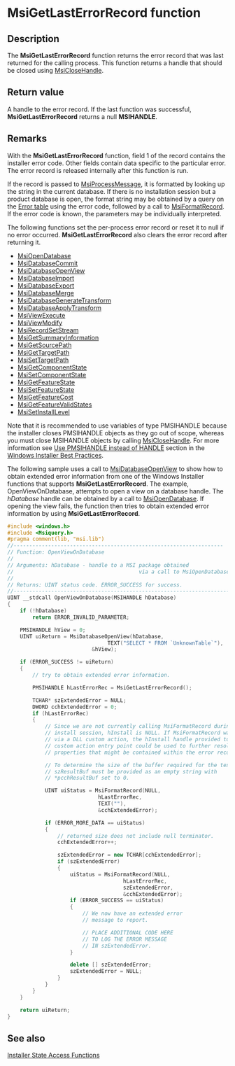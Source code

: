 # MsiGetLastErrorRecord function

## Description

The
**MsiGetLastErrorRecord** function returns the error record that was last returned for the calling process. This function returns a handle that should be closed using
[MsiCloseHandle](https://learn.microsoft.com/windows/desktop/api/msi/nf-msi-msiclosehandle).

## Return value

A handle to the error record. If the last function was successful,
**MsiGetLastErrorRecord** returns a null **MSIHANDLE**.

## Remarks

With the
**MsiGetLastErrorRecord** function, field 1 of the record contains the installer error code. Other fields contain data specific to the particular error. The error record is released internally after this function is run.

If the record is passed to
[MsiProcessMessage](https://learn.microsoft.com/windows/desktop/api/msiquery/nf-msiquery-msiprocessmessage), it is formatted by looking up the string in the current database. If there is no installation session but a product database is open, the format string may be obtained by a query on the
[Error table](https://learn.microsoft.com/windows/desktop/Msi/error-table) using the error code, followed by a call to
[MsiFormatRecord](https://learn.microsoft.com/windows/desktop/api/msiquery/nf-msiquery-msiformatrecorda). If the error code is known, the parameters may be individually interpreted.

The following functions set the per-process error record or reset it to null if no error occurred. **MsiGetLastErrorRecord** also clears the error record after returning it.

* [MsiOpenDatabase](https://learn.microsoft.com/windows/desktop/api/msiquery/nf-msiquery-msiopendatabasea)
* [MsiDatabaseCommit](https://learn.microsoft.com/windows/desktop/api/msiquery/nf-msiquery-msidatabasecommit)
* [MsiDatabaseOpenView](https://learn.microsoft.com/windows/desktop/api/msiquery/nf-msiquery-msidatabaseopenviewa)
* [MsiDatabaseImport](https://learn.microsoft.com/windows/desktop/api/msiquery/nf-msiquery-msidatabaseimporta)
* [MsiDatabaseExport](https://learn.microsoft.com/windows/desktop/api/msiquery/nf-msiquery-msidatabaseexporta)
* [MsiDatabaseMerge](https://learn.microsoft.com/windows/desktop/api/msiquery/nf-msiquery-msidatabasemergea)
* [MsiDatabaseGenerateTransform](https://learn.microsoft.com/windows/desktop/api/msiquery/nf-msiquery-msidatabasegeneratetransforma)
* [MsiDatabaseApplyTransform](https://learn.microsoft.com/windows/desktop/api/msiquery/nf-msiquery-msidatabaseapplytransforma)
* [MsiViewExecute](https://learn.microsoft.com/windows/desktop/api/msiquery/nf-msiquery-msiviewexecute)
* [MsiViewModify](https://learn.microsoft.com/windows/desktop/api/msiquery/nf-msiquery-msiviewmodify)
* [MsiRecordSetStream](https://learn.microsoft.com/windows/desktop/api/msiquery/nf-msiquery-msirecordsetstreama)
* [MsiGetSummaryInformation](https://learn.microsoft.com/windows/desktop/api/msiquery/nf-msiquery-msigetsummaryinformationa)
* [MsiGetSourcePath](https://learn.microsoft.com/windows/desktop/api/msiquery/nf-msiquery-msigetsourcepatha)
* [MsiGetTargetPath](https://learn.microsoft.com/windows/desktop/api/msiquery/nf-msiquery-msigettargetpatha)
* [MsiSetTargetPath](https://learn.microsoft.com/windows/desktop/api/msiquery/nf-msiquery-msisettargetpatha)
* [MsiGetComponentState](https://learn.microsoft.com/windows/desktop/api/msiquery/nf-msiquery-msigetcomponentstatea)
* [MsiSetComponentState](https://learn.microsoft.com/windows/desktop/api/msiquery/nf-msiquery-msisetcomponentstatea)
* [MsiGetFeatureState](https://learn.microsoft.com/windows/desktop/api/msiquery/nf-msiquery-msigetfeaturestatea)
* [MsiSetFeatureState](https://learn.microsoft.com/windows/desktop/api/msiquery/nf-msiquery-msisetfeaturestatea)
* [MsiGetFeatureCost](https://learn.microsoft.com/windows/desktop/api/msiquery/nf-msiquery-msigetfeaturecosta)
* [MsiGetFeatureValidStates](https://learn.microsoft.com/windows/desktop/api/msiquery/nf-msiquery-msigetfeaturevalidstatesa)
* [MsiSetInstallLevel](https://learn.microsoft.com/windows/desktop/api/msiquery/nf-msiquery-msisetinstalllevel)

Note that it is recommended to use variables of type PMSIHANDLE because the installer closes PMSIHANDLE objects as they go out of scope, whereas you must close MSIHANDLE objects by calling
[MsiCloseHandle](https://learn.microsoft.com/windows/desktop/api/msi/nf-msi-msiclosehandle). For more information see [Use PMSIHANDLE instead of HANDLE](https://learn.microsoft.com/windows/desktop/Msi/windows-installer-best-practices) section in the [Windows Installer Best Practices](https://learn.microsoft.com/windows/desktop/Msi/windows-installer-best-practices).

The following sample uses a call to [MsiDatabaseOpenView](https://learn.microsoft.com/windows/desktop/api/msiquery/nf-msiquery-msidatabaseopenviewa) to show how to obtain extended error information from one of the Windows Installer functions that supports **MsiGetLastErrorRecord**. The example, OpenViewOnDatabase, attempts to open a view on a database handle. The *hDatabase* handle can be
obtained by a call to [MsiOpenDatabase](https://learn.microsoft.com/windows/desktop/api/msiquery/nf-msiquery-msiopendatabasea). If opening
the view fails, the function then tries to obtain extended
error information by using **MsiGetLastErrorRecord**.

```cpp
#include <windows.h>
#include <Msiquery.h>
#pragma comment(lib, "msi.lib")
//-------------------------------------------------------------------
// Function: OpenViewOnDatabase
//
// Arguments: hDatabase - handle to a MSI package obtained
//                                        via a call to MsiOpenDatabase
//
// Returns: UINT status code. ERROR_SUCCESS for success.
//--------------------------------------------------------------------------------------------------
UINT __stdcall OpenViewOnDatabase(MSIHANDLE hDatabase)
{
    if (!hDatabase)
        return ERROR_INVALID_PARAMETER;

    PMSIHANDLE hView = 0;
    UINT uiReturn = MsiDatabaseOpenView(hDatabase,
                                TEXT("SELECT * FROM `UnknownTable`"),
                           &hView);

    if (ERROR_SUCCESS != uiReturn)
    {
        // try to obtain extended error information.

        PMSIHANDLE hLastErrorRec = MsiGetLastErrorRecord();

        TCHAR* szExtendedError = NULL;
        DWORD cchExtendedError = 0;
        if (hLastErrorRec)
        {
            // Since we are not currently calling MsiFormatRecord during an
            // install session, hInstall is NULL. If MsiFormatRecord was called
            // via a DLL custom action, the hInstall handle provided to the DLL
            // custom action entry point could be used to further resolve
            // properties that might be contained within the error record.

            // To determine the size of the buffer required for the text,
            // szResultBuf must be provided as an empty string with
            // *pcchResultBuf set to 0.

            UINT uiStatus = MsiFormatRecord(NULL,
                             hLastErrorRec,
                             TEXT(""),
                             &cchExtendedError);

            if (ERROR_MORE_DATA == uiStatus)
            {
                // returned size does not include null terminator.
                cchExtendedError++;

                szExtendedError = new TCHAR[cchExtendedError];
                if (szExtendedError)
                {
                    uiStatus = MsiFormatRecord(NULL,
                                     hLastErrorRec,
                                     szExtendedError,
                                     &cchExtendedError);
                    if (ERROR_SUCCESS == uiStatus)
                    {
                        // We now have an extended error
                        // message to report.

                        // PLACE ADDITIONAL CODE HERE
                        // TO LOG THE ERROR MESSAGE
                        // IN szExtendedError.
                    }

                    delete [] szExtendedError;
                    szExtendedError = NULL;
                }
            }
        }
    }

    return uiReturn;
}

```

## See also

[Installer State Access Functions](https://learn.microsoft.com/windows/desktop/Msi/database-functions)
